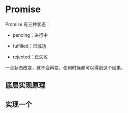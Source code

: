 # Promise

Promise 有三种状态：

* pending：进行中

* fulfilled：已成功

* rejected：已失败

一旦状态改变，就不会再变，任何时候都可以得到这个结果。

## 底层实现原理

## 实现一个



